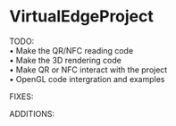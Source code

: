 VirtualEdgeProject
==================

TODO:<br>
• Make the QR/NFC reading code<br>
• Make the 3D rendering code<br>
• Make QR or NFC interact with the project<br>
• OpenGL code intergration and examples<br>



FIXES:





ADDITIONS:



